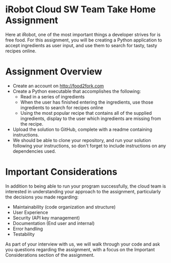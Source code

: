 iRobot Cloud SW Team Take Home Assignment
=========================================

Here at iRobot, one of the most important things a developer strives for is free food. For this assignment, you will be creating a Python application to accept ingredients as user input, and use them to search for tasty, tasty recipes online.

# Assignment Overview 

* Create an account on http://food2fork.com 
* Create a Python executable that accomplishes the following: 
    * Read in a series of ingredients
    * When the user has finished entering the ingredients, use those ingredients to search for recipes online
    * Using the most popular recipe that contains all of the supplied ingredients, display to the user which ingredients are missing from the recipe.
* Upload the solution to GitHub, complete with a readme containing instructions. 
* We should be able to clone your repository, and run your solution following your instructions, so don't forget to include instructions on any dependencies used. 

# Important Considerations 

In addition to being able to run your program successfully, the cloud team is interested in understanding your approach to the assignment, particularly the decisions you made regarding: 

* Maintainability (code organization and structure) 
* User Experience 
* Security (API key management) 
* Documentation (End user and internal) 
* Error handling 
* Testability 

As part of your interview with us, we will walk through your code and ask you questions regarding the assignment, with a focus on the Important Considerations section of the assignment. 
